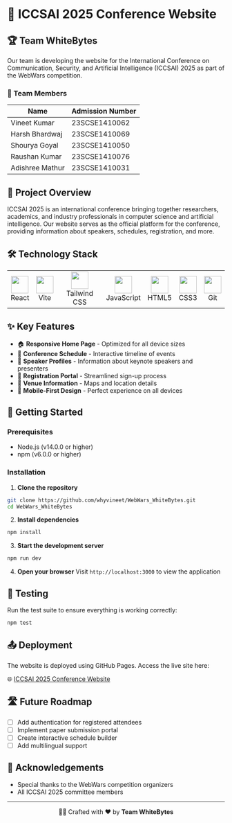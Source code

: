 # 🌟 ICCSAI 2025 Conference Website

## 🏆 Team WhiteBytes

Our team is developing the website for the International Conference on Communication, Security, and Artificial Intelligence (ICCSAI) 2025 as part of the WebWars competition.

### 👥 Team Members

| Name            | Admission Number |
| --------------- | ---------------- |
| Vineet Kumar    | 23SCSE1410062    |
| Harsh Bhardwaj  | 23SCSE1410069    |
| Shourya Goyal   | 23SCSE1410050    |
| Raushan Kumar   | 23SCSE1410076    |
| Adishree Mathur | 23SCSE1410031    |

## 📝 Project Overview

ICCSAI 2025 is an international conference bringing together researchers, academics, and industry professionals in computer science and artificial intelligence. Our website serves as the official platform for the conference, providing information about speakers, schedules, registration, and more.

## 🛠️ Technology Stack

<table>
  <tr>
    <td align="center"><img src="https://cdn.jsdelivr.net/gh/devicons/devicon/icons/react/react-original.svg" width="40" height="40"/><br>React</td>
    <td align="center"><img src="https://cdn.jsdelivr.net/gh/devicons/devicon/icons/vitejs/vitejs-original.svg" width="40" height="40"/><br>Vite</td>
    <td align="center"><img src="https://cdn.jsdelivr.net/gh/devicons/devicon/icons/tailwindcss/tailwindcss-original.svg" width="40" height="40"/><br>Tailwind CSS
    <td align="center"><img src="https://cdn.jsdelivr.net/gh/devicons/devicon/icons/javascript/javascript-original.svg" width="40" height="40"/><br>JavaScript</td>
    <td align="center"><img src="https://cdn.jsdelivr.net/gh/devicons/devicon/icons/html5/html5-original.svg" width="40" height="40"/><br>HTML5</td>
    <td align="center"><img src="https://cdn.jsdelivr.net/gh/devicons/devicon/icons/css3/css3-original.svg" width="40" height="40"/><br>CSS3</td>
    <td align="center"><img src="https://cdn.jsdelivr.net/gh/devicons/devicon/icons/git/git-original.svg" width="40" height="40"/><br>Git</td>
  </tr>
</table>

## ✨ Key Features

- 🏠 **Responsive Home Page** - Optimized for all device sizes
- 📅 **Conference Schedule** - Interactive timeline of events
- 👥 **Speaker Profiles** - Information about keynote speakers and presenters
- 🎫 **Registration Portal** - Streamlined sign-up process
- 📍 **Venue Information** - Maps and location details
- 📱 **Mobile-First Design** - Perfect experience on all devices

## 🚀 Getting Started

### Prerequisites

- Node.js (v14.0.0 or higher)
- npm (v6.0.0 or higher)

### Installation

1. **Clone the repository**

```bash
git clone https://github.com/whyvineet/WebWars_WhiteBytes.git
cd WebWars_WhiteBytes
```

2. **Install dependencies**

```bash
npm install
```

3. **Start the development server**

```bash
npm run dev
```

4. **Open your browser**
   Visit `http://localhost:3000` to view the application

## 🧪 Testing

Run the test suite to ensure everything is working correctly:

```bash
npm test
```

## 📤 Deployment

The website is deployed using GitHub Pages. Access the live site here:

🌐 [ICCSAI 2025 Conference Website](https://whyvineet.github.io/WebWars_WhiteBytes/)

## 🛣️ Future Roadmap

- [ ] Add authentication for registered attendees
- [ ] Implement paper submission portal
- [ ] Create interactive schedule builder
- [ ] Add multilingual support

## 🙏 Acknowledgements

- Special thanks to the WebWars competition organizers
- All ICCSAI 2025 committee members

---

<div align="center">
  <p>👨‍💻 Crafted with ❤️ by <strong>Team WhiteBytes</strong></p>
</div>
